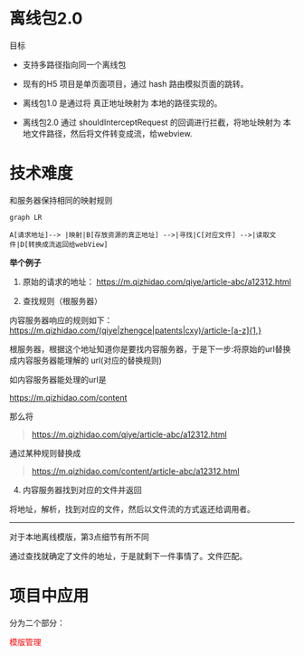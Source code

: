 # 离线包2.0

目标

- 支持多路径指向同一个离线包
-  现有的H5 项目是单页面项目，通过 hash 路由模拟页面的跳转。

- 离线包1.0 是通过将 真正地址映射为 本地的路径实现的。

- 离线包2.0 通过 shouldInterceptRequest 的回调进行拦截，将地址映射为 本地文件路径，然后将文件转变成流，给webview.


# 技术难度

 和服务器保持相同的映射规则

```mermaid
graph LR

A[请求地址]--> |映射|B[存放资源的真正地址] -->|寻找|C[对应文件] -->|读取文件|D[转换成流返回给webView]

```
 
 **举个例子**


1. 原始的请求的地址： https://m.qizhidao.com/qiye/article-abc/a12312.html 

2. 查找规则（根服务器）

内容服务器响应的规则如下：
https://m.qizhidao.com/(qiye|zhengce|patents|cxy)/article-[a-z]{1,}


根服务器，根据这个地址知道你是要找内容服务器，于是下一步:将原始的url替换成内容服务器能理解的 url(对应的替换规则)

如内容服务器能处理的url是

https://m.qizhidao.com/content

那么将 
>  https://m.qizhidao.com/qiye/article-abc/a12312.html 

通过某种规则替换成

>  https://m.qizhidao.com/content/article-abc/a12312.html 


4. 内容服务器找到对应的文件并返回
  
  将地址，解析，找到对应的文件，然后以文件流的方式返还给调用者。


******


对于本地离线模版，第3点细节有所不同


通过查找就确定了文件的地址，于是就剩下一件事情了。文件匹配。

 
 # 项目中应用

分为二个部分：

<div  style ="color:red;padding:0,20,0,20"}>

<p>模版管理<p>
</div>